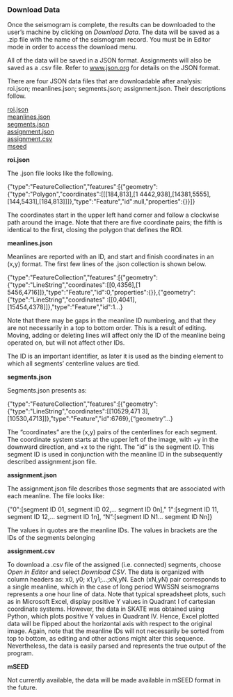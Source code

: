 
### Download Data
Once the seismogram is complete, the results can be downloaded to the user’s machine
by clicking on *Download Data*. The data will be saved as a .zip file with the name of the
seismogram record. You must be in Editor mode in order to access the download menu.

All of the data will be saved in a JSON format. Assignments will also be saved as a .csv
file. Refer to www.json.org for details on the JSON format.

There are four JSON data files that are downloadable after analysis: roi.json;
meanlines.json; segments.json; assignment.json. Their descriptions follow.

<a href="#roi">roi.json</a><br>
<a href="#meanlines">meanlines.json</a><br>
<a href="#segments">segments.json</a><br>
<a href="#assignment">assignment.json</a><br>
<a href="#assignment_csv">assignment.csv</a><br>
<a href="#mseed">mseed</a><br>

<p id="roi"></p>

**roi.json**

The .json file looks like the following.

{"type":"FeatureCollection","features":[{"geometry":{"type":"Polygon","coordinates":[[[184,813],[1
4442,938],[14381,5555],[144,5431],[184,813]]]},"type":"Feature","id":null,"properties":{}}]}

The coordinates start in the upper left hand corner and follow a clockwise path around
the image. Note that there are five coordinate pairs; the fifth is identical to the first, closing the
polygon that defines the ROI.

<p id="meanlines"></p>

**meanlines.json**

Meanlines are reported with an ID, and start and finish coordinates in an (x,y) format.
The first few lines of the .json collection is shown below.

{"type":"FeatureCollection","features":[{"geometry":{"type":"LineString","coordinates":[[0,4356],[1
5456,4716]]},"type":"Feature","id":0,"properties":{}},{"geometry":{"type":"LineString","coordinates"
:[[0,4041],[15454,4378]]},"type":"Feature","id":1…}

Note that there may be gaps in the meanline ID numbering, and that they are not
necessarily in a top to bottom order. This is a result of editing. Moving, adding or deleting lines
will affect only the ID of the meanline being operated on, but will not affect other IDs.

The ID is an important identifier, as later it is used as the binding element to which all
segments’ centerline values are tied.

<p id="segments"></p>

**segments.json**

Segments.json presents as:

{"type":"FeatureCollection","features":[{"geometry":{"type":"LineString","coordinates":[[10529,471
3],[10530,4713]]},"type":"Feature","id":6769},{“geometry”…}

The “coordinates” are the (x,y) pairs of the centerlines for each segment. The coordinate
system starts at the upper left of the image, with +y in the downward direction, and +x to the
right. The “id” is the segment ID. This segment ID is used in conjunction with the meanline ID in
the subsequently described assignment.json file.

<p id="assignment"></p>

**assignment.json**

The assignment.json file describes those segments that are associated with each
meanline. The file looks like:

{"0":[segment ID 01,
segment ID 02,…
segment ID 0n],"
1":[segment ID 11,
segment ID
12,…
segment ID 1n],
“N”:[segment ID N1…
segment ID Nn]}

The values in quotes are the meanline IDs. The values in brackets are the IDs of the
segments belonging

<p id="assignment_csv"></p>

**assignment.csv**

To download a .csv file of the assigned (i.e. connected) segments, choose *Open in
Editor* and select *Download CSV*. The data is organized with column headers as: x0, y0;
x1,y1;...;xN,yN. Each (xN,yN) pair corresponds to a single meanline, which in the case of long
period WWSSN seismograms represents a one hour line of data. Note that typical spreadsheet
plots, such as in Microsoft Excel, display positive Y values in Quadrant I of cartesian coordinate
systems. However, the data in SKATE was obtained using Python, which plots positive Y
values in Quadrant IV. Hence, Excel plotted data will be flipped about the horizontal axis with
respect to the original image. Again, note that the meanline IDs will not necessarily be sorted
from top to bottom, as editing and other actions might alter this sequence. Nevertheless, the
data is easily parsed and represents the true output of the program.

<p id="mseed"></p>

**mSEED**

Not currently available, the data will be made available in mSEED format in the future.